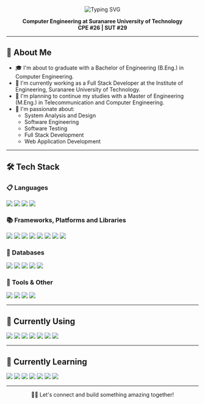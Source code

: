 <p align="center">
  <img src="https://readme-typing-svg.demolab.com?font=Fira+Code&size=24&pause=1000&color=6C63FF&center=true&vCenter=true&width=435&lines=Hi+%F0%9F%91%8B+I'm+Meanie" alt="Typing SVG" />
</p>

<p align="center">
  <strong>Computer Engineering at Suranaree University of Technology</strong><br />
  <strong>CPE #26 | SUT #29</strong>
</p>

---

## 🧠 About Me

- 🎓 I'm about to graduate with a Bachelor of Engineering (B.Eng.) in Computer Engineering.
- 💼 I'm currently working as a Full Stack Developer at the Institute of Engineering, Suranaree University of Technology.
- 🎯 I'm planning to continue my studies with a Master of Engineering (M.Eng.) in Telecommunication and Computer Engineering.
- 🚀 I'm passionate about:
  - System Analysis and Design
  - Software Engineering
  - Software Testing
  - Full Stack Development
  - Web Application Development
<!-- 
- 🎓 I'm currently pursuing a Bachelor of Engineering (B.Eng.) in Computer Engineering.

-->
---

## 🛠️ Tech Stack

### 📋 Languages  
<p align="start">
  <img src="https://img.shields.io/badge/typescript-%23007ACC.svg?style=for-the-badge&logo=typescript&logoColor=white"/>
  <img src="https://img.shields.io/badge/javascript-%23323330.svg?style=for-the-badge&logo=javascript&logoColor=%23F7DF1E"/>
  <img src="https://img.shields.io/badge/go-%2300ADD8.svg?style=for-the-badge&logo=go&logoColor=white"/>
  <img src="https://img.shields.io/badge/python-3670A0?style=for-the-badge&logo=python&logoColor=ffdd54"/>
</p>

### 📚 Frameworks, Platforms and Libraries  
<p align="start">
  <img src="https://img.shields.io/badge/vite-%23646CFF.svg?style=for-the-badge&logo=vite&logoColor=white"/>
  <img src="https://img.shields.io/badge/react-%2320232a.svg?style=for-the-badge&logo=react&logoColor=%2361DAFB"/>
  <img src="https://img.shields.io/badge/Angular-DD0031?style=for-the-badge&logo=angular&logoColor=white"/>
  <img src="https://img.shields.io/badge/-AntDesign-%230170FE?style=for-the-badge&logo=ant-design&logoColor=white"/>
  <img src="https://img.shields.io/badge/MUI-007FFF?style=for-the-badge&logo=mui&logoColor=white"/>
  <img src="https://img.shields.io/badge/chart.js-F5788D.svg?style=for-the-badge&logo=chart.js&logoColor=white"/>
  <img src="https://img.shields.io/badge/node.js-6DA55F?style=for-the-badge&logo=node.js&logoColor=white"/>
  <img src="https://img.shields.io/badge/express.js-%23404d59.svg?style=for-the-badge&logo=express&logoColor=%2361DAFB"/>
</p>

### 💾 Databases  
<p align="start">
  <img src="https://img.shields.io/badge/MariaDB-003545?style=for-the-badge&logo=mariadb&logoColor=white"/>
    <img src="https://img.shields.io/badge/mysql-4479A1.svg?style=for-the-badge&logo=mysql&logoColor=white"/>
  <img src="https://img.shields.io/badge/sqlite-%2307405e.svg?style=for-the-badge&logo=sqlite&logoColor=white"/>
  <img src="https://img.shields.io/badge/firebase-a08021?style=for-the-badge&logo=firebase&logoColor=ffcd34"/>
  <img src="https://img.shields.io/badge/MongoDB-%234ea94b.svg?style=for-the-badge&logo=mongodb&logoColor=white"/>
</p>

### 🧰 Tools & Other  
<p align="start">
  <img src="https://img.shields.io/badge/docker-%230db7ed.svg?style=for-the-badge&logo=docker&logoColor=white"/>
  <img src="https://img.shields.io/badge/Visual%20Studio%20Code-0078d7?style=for-the-badge&logo=visual-studio-code&logoColor=white"/>
  <img src="https://img.shields.io/badge/Postman-FF6C37?style=for-the-badge&logo=postman&logoColor=white"/>
  <img src="https://img.shields.io/badge/-Arduino-00979D?style=for-the-badge&logo=Arduino&logoColor=white"/>
</p>

---

## 🚀 Currently Using

<p align="start">
  <img src="https://img.shields.io/badge/vite-%23646CFF.svg?style=for-the-badge&logo=vite&logoColor=white"/>
  <img src="https://img.shields.io/badge/typescript-%23007ACC.svg?style=for-the-badge&logo=typescript&logoColor=white"/>
  <img src="https://img.shields.io/badge/-AntDesign-%230170FE?style=for-the-badge&logo=ant-design&logoColor=white"/>
  <img src="https://img.shields.io/badge/MUI-007FFF?style=for-the-badge&logo=mui&logoColor=white"/>
  <img src="https://img.shields.io/badge/chart.js-F5788D.svg?style=for-the-badge&logo=chart.js&logoColor=white"/>
  <img src="https://img.shields.io/badge/go-%2300ADD8.svg?style=for-the-badge&logo=go&logoColor=white"/>
  <img src="https://img.shields.io/badge/MariaDB-003545?style=for-the-badge&logo=mariadb&logoColor=white"/>
</p>

---

## 📘 Currently Learning

<p align="start">
  <img src="https://img.shields.io/badge/docker-%230db7ed.svg?style=for-the-badge&logo=docker&logoColor=white"/>
  <img src="https://img.shields.io/badge/docker--compose-2496ED?style=for-the-badge&logo=docker&logoColor=white"/>
  <img src="https://img.shields.io/badge/docker--hub-2496ED?style=for-the-badge&logo=docker&logoColor=white"/>
  <img src="https://img.shields.io/badge/nginx-%23009639.svg?style=for-the-badge&logo=nginx&logoColor=white"/>
  <img src="https://img.shields.io/badge/GitHub%20Workflows-2088FF?style=for-the-badge&logo=githubactions&logoColor=white"/>
  <img src="https://img.shields.io/badge/DigitalOcean-0080FF?style=for-the-badge&logo=digitalocean&logoColor=white"/>
  <img src="https://img.shields.io/badge/GoDaddy-1BDBDB?style=for-the-badge&logo=GoDaddy&logoColor=black"/>
</p>

---

<p align="center">
  🧑‍💻 Let's connect and build something amazing together!
</p>
